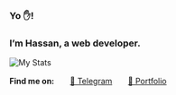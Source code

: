 ### <b>Yo ✋️</b>!

### I’m Hassan, a web developer.

![My Stats](https://github-readme-stats.vercel.app/api?username=smokey18&show_icons=true&count_private=true&title_color=333&icon_color=333&hide=["issues"])

**Find me on:**　　[💬 Telegram](https://t.me/smokey_18)　　[🔗 Portfolio](https://kmbo.vercel.app)
